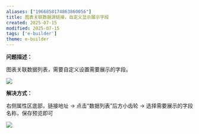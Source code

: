 ```yaml
---
aliases: ["1966858174863860056"]
title: 图表关联数据源链接，自定义显示展示字段
created: 2025-07-15
modified: 2025-07-15
tags: ['e-builder']
theme: e-builder
---
```


**问题描述：**

图表关联数据列表，需要自定义设置需要展示的字段。

![](902d7ab0d665d7efea460136350242ad.jpg)

**解决方式：**

右侧属性区底部，链接地址 → 点击“数据列表”后方小齿轮 → 选择需要展示的字段名称，保存预览即可

![](5aa809a9cc47a917389ea054dc036553.jpg)